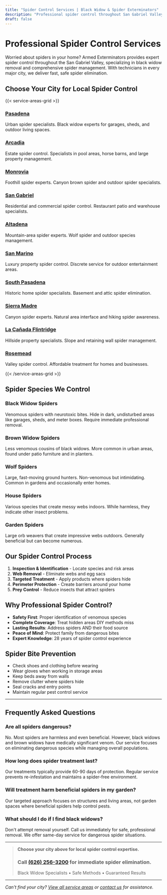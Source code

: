 ```yaml
---
title: "Spider Control Services | Black Widow & Spider Exterminators"
description: "Professional spider control throughout San Gabriel Valley. Choose your city for expert black widow removal and spider elimination. Call (626) 256-3200."
draft: false
---
```


# Professional Spider Control Services

Worried about spiders in your home? Armed Exterminators provides expert spider control throughout the San Gabriel Valley, specializing in black widow removal and comprehensive spider management. With technicians in every major city, we deliver fast, safe spider elimination.

## Choose Your City for Local Spider Control

{{< service-areas-grid >}}

### [Pasadena](/spider-control-pasadena/)
Urban spider specialists. Black widow experts for garages, sheds, and outdoor living spaces.

### [Arcadia](/spider-control-arcadia/)
Estate spider control. Specialists in pool areas, horse barns, and large property management.

### [Monrovia](/spider-control-monrovia/)
Foothill spider experts. Canyon brown spider and outdoor spider specialists.

### [San Gabriel](/spider-control-san-gabriel/)
Residential and commercial spider control. Restaurant patio and warehouse specialists.

### [Altadena](/locations/altadena/)
Mountain-area spider experts. Wolf spider and outdoor species management.

### [San Marino](/spider-control-san-marino/)
Luxury property spider control. Discrete service for outdoor entertainment areas.

### [South Pasadena](/locations/south-pasadena/)
Historic home spider specialists. Basement and attic spider elimination.

### [Sierra Madre](/locations/sierra-madre/)
Canyon spider experts. Natural area interface and hiking spider awareness.

### [La Cañada Flintridge](/locations/la-canada-flintridge/)
Hillside property specialists. Slope and retaining wall spider management.

### [Rosemead](/locations/rosemead/)
Valley spider control. Affordable treatment for homes and businesses.

{{< /service-areas-grid >}}

## Spider Species We Control

### Black Widow Spiders
Venomous spiders with neurotoxic bites. Hide in dark, undisturbed areas like garages, sheds, and meter boxes. Require immediate professional removal.

### Brown Widow Spiders
Less venomous cousins of black widows. More common in urban areas, found under patio furniture and in planters.

### Wolf Spiders
Large, fast-moving ground hunters. Non-venomous but intimidating. Common in gardens and occasionally enter homes.

### House Spiders
Various species that create messy webs indoors. While harmless, they indicate other insect problems.

### Garden Spiders
Large orb weavers that create impressive webs outdoors. Generally beneficial but can become numerous.

## Our Spider Control Process

1. **Inspection & Identification** - Locate species and risk areas
2. **Web Removal** - Eliminate webs and egg sacs
3. **Targeted Treatment** - Apply products where spiders hide
4. **Perimeter Protection** - Create barriers around your home
5. **Prey Control** - Reduce insects that attract spiders

## Why Professional Spider Control?

- **Safety First**: Proper identification of venomous species
- **Complete Coverage**: Treat hidden areas DIY methods miss
- **Lasting Results**: Address spiders AND their food source
- **Peace of Mind**: Protect family from dangerous bites
- **Expert Knowledge**: 28 years of spider control experience

## Spider Bite Prevention

- Check shoes and clothing before wearing
- Wear gloves when working in storage areas
- Keep beds away from walls
- Remove clutter where spiders hide
- Seal cracks and entry points
- Maintain regular pest control service

---

## Frequently Asked Questions

### Are all spiders dangerous?
No. Most spiders are harmless and even beneficial. However, black widows and brown widows have medically significant venom. Our service focuses on eliminating dangerous species while managing overall populations.

### How long does spider treatment last?
Our treatments typically provide 60-90 days of protection. Regular service prevents re-infestation and maintains a spider-free environment.

### Will treatment harm beneficial spiders in my garden?
Our targeted approach focuses on structures and living areas, not garden spaces where beneficial spiders help control pests.

### What should I do if I find black widows?
Don't attempt removal yourself. Call us immediately for safe, professional removal. We offer same-day service for dangerous spider situations.

---

> **Choose your city above for local spider control expertise.**  
> ### Call [(626) 256-3200](tel:6262563200) for immediate spider elimination.  
> Black Widow Specialists • Safe Methods • Guaranteed Results

---

*Can't find your city? [View all service areas](/locations/) or [contact us](/contact-us/) for assistance.*